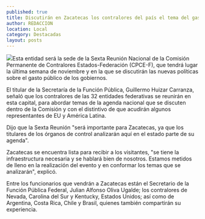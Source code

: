 ```yaml
---
published: true
title: Discutirán en Zacatecas los contralores del país el tema del gasto público
author: REDACCION
location: Local
category: Destacadas
layout: posts
---
```


![](http://i.imgur.com/BqFxJgfm.jpg)Esta entidad será la sede de la Sexta Reunión Nacional de la Comisión Permanente de Contralores Estados-Federación (CPCE-F), que tendrá lugar la última semana de noviembre y en la que se discutirán las nuevas políticas sobre el gasto público de los gobiernos.
 
El titular de la Secretaría de la Función Pública, Guillermo Huizar Carranza, señaló que los contralores de las 32 entidades federativas se reunirán en esta capital, para abordar temas de la agenda nacional que se discuten dentro de la Comisión y con el distintivo de que acudirán algunos representantes de EU y América Latina.
 
Dijo que la Sexta Reunión "será importante para Zacatecas, ya que los titulares de los órganos de control analizarán aquí en el estado parte de su agenda".
 
Zacatecas se encuentra lista para recibir a los visitantes, "se tiene la infraestructura necesaria y se hablará bien de nosotros. Estamos metidos de lleno en la realización del  evento y en conformar los temas que se analizarán", explicó.
 
Entre los funcionarios que vendrán a Zacatecas están el Secretario de la Función Pública Federal, Julian Alfonso Oliva Ugalde; los contralores de Nevada, Carolina del Sur y Kentucky, Estados Unidos; así como de Argentina, Costa Rica, Chile y Brasil, quienes también compartirán su experiencia. 
